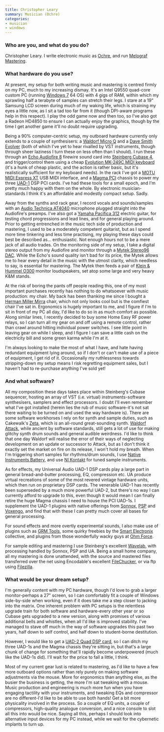 ```yaml
---
title: Christopher Leary
summary: Musician (Ochre)
categories:
- musician
- windows
---
```


### Who are you, and what do you do?

Christopher Leary. I write electronic music as [Ochre](http://ochremusic.com/ "Chris' music site."), and run [Melograf Mastering](http://melograf.com/ "Chris' audio mastering").

### What hardware do you use?

At present, my setup for both writing music and mastering is centred firmly on my PC, much to my increasing dismay. It's an Intel Q9550 quad-core custom PC (running [Windows 7][windows-7] 64 OS) with 4 gigs of RAM, within which my sprawling half a terabyte of samples can stretch their legs. I stare at a 19" Samsung LCD screen during much of my waking life, which is straining my eyes a little now, as I sit a tad too far from it (though DPI-aware programs help in this respect). I play the odd game now and then too, so I've also got a Radeon HD4850 to ensure I can actually enjoy the graphics, though by the time I get another game it'll no doubt require upgrading.

Being a 90% computer-centric setup, my outboard hardware currently only extends to a couple of synthesisers: a [Waldorf Micro Q][micro-q-phoenix] and a [Dave Smith Evolver][evolver] (both of which I've yet to hear rivalled by VST instruments, though through sheer laziness I turn these on less often than I should). I run these through an [Echo Audiofire 8][audiofire8] firewire sound card into [Steinberg Cubase 4][cubase], and trigger/control them using a cheap [Evolution MK-249C MIDI keyboard][mk-249c] (it's a hunk of cheap plastic, and the action is rather basic, but it's realistically sufficient for my keyboard needs). In the rack I've got a [MOTU MIDI Express XT][express-xt] USB MIDI interface, and a [Magma PCI][magma-pci] chassis to power my three [UAD-1][uad-1] DSP PCI cards. I've had these tools for a small epoch, and I'm pretty much happy with them on the whole. By electronic musician-standards I think it's an affordable and modestly compact setup. Sadly.

Away from the synths and rack gear, I record vocals and sounds/samples with an [Audio Technica AT4040][at4040] microphone plugged straight into the Audiofire's preamps. I've also got a [Yamaha Pacifica 312][pacifica-312] electric guitar, for testing chord progressions and lead lines, and for general playing around. Prior to getting entrenched in the music tech side of production and mastering, I used to be a moderately competent guitarist, but as I spend more time tinkering and less time practising, my playing these days could best be described as... enthusiastic. Not enough hours not to be a mere jack of all audio trades. On the monitoring side of my setup, I take a digital stereo output from my Audiofire and monitor through a [Mytek Stereo96 DAC][stereo96]. While the Echo's sound quality isn't bad for its price, the Mytek allows me to hear every detail in the music with the utmost clarity, which needless to say, is essential for mastering. The Mytek then feeds a pair of [Klein & Hummel O300][o-300] monitor loudspeakers, set atop some large and very heavy K&M stands.

At the risk of boring the pants off people reading this, one of my most important purchases recently has nothing to do whatsoever with music production: my chair. My back has been thanking me since I bought a [Herman Miller Mirra][mirra] chair, which not only looks cool but is the comfiest chair I've sat in. Ergonomics is hugely important to me, and I figure if I'm to sit in front of my PC all day, I'd like to do so in as much comfort as possible. Along similar lines, I recently decided to buy some Home Easy RF power relays, so I can turn all my gear on and off using a remote control, rather than crawl around hitting individual power switches. I see little point in leaving gear on while I sleep, and I figure I can save a little cash on the electricity bill and some green karma while I'm at it.

I'm always looking to make the most of what I have, and hate having redundant equipment lying around, so if I don't or can't make use of a piece of equipment, I get rid of it. Occasionally my ruthlessness towards stripping-down my setup means I risk regretting equipment sales, but I haven't had to re-purchase anything I've sold yet!

### And what software?

All my composition these days takes place within Steinberg's Cubase sequencer, hosting an array of VST (i.e. virtual) instruments-software synthesisers, samplers and effect processors. I doubt I'll even remember what I've got installed (herein lies the rub of music software-it's not sat there waiting to be turned on and used the way hardware is). There are some software workhorses I rely on for synth and sample duties, such as Cakewalk's [Zeta][z3ta], which is an all-round great-sounding synth. [Waldorf Attack][attack], while ancient by software standards, still gets a lot of use for making glitchy synth drum sounds and general audible weirdness. I'd like to think that one day Waldorf will realise the error of their ways of neglecting development on an update or successor to Attack, but as I don't think it exactly set the market on fire on its release, I won't hold my breath. When I'm triggering short samples for rhythms/drum sounds, I use [Native Instruments Battery][battery], and use [NI Kontakt][kontakt] for tuned sample instruments.

As for effects, my Universal Audio UAD-1 DSP cards play a large part in general bread-and-butter processing, EQ, compression etc. UA produce virtual recreations of some of the most revered vintage hardware units, which then run on proprietary DSP cards. The venerable UAD-1 has recently been superseded by a much more powerful UAD-2, but there's no way I can currently afford to upgrade to this, even though it would mean I can finally retire the huge Magma chassis I need to house the PCI UAD-1s. I supplement the UAD-1 plugins with native offerings from [Sonnox](http://www.sonnoxplugins.com/pub/plugins/home.htm "Audio plugin developers."), [PSP](http://www.pspaudioware.com/plugins/index.html "Audio plugin developers.") and [Voxengo](http://www.voxengo.com/ "Audio plugin developers."), and find that with these I can pretty much cover all bases for general processing.

For sound effects and more overtly experimental sounds, I also make use of plugins such as [GRM Tools](http://www.grmtools.org/ "Audio plugins developers."), some quirky freebies by the [Smart Electronix](http://www.smartelectronix.com/ "Audio plugin developers and experimenters.") collective, and plugins from those wonderfully wacky guys at [Ohm Force](http://www.ohmforce.com/HomePage.do "Audio plugin developers.").

For sample editing and mastering I use Steinberg's excellent [Wavelab][], with processing handled by Sonnox, PSP and UA. Being a small home company, all my mastering is done unattended, with the source and mastered files transferred over the net using Encodable's excellent [FileChucker][], or via ftp using [Filezilla][].

### What would be your dream setup?

I'm generally content with my PC hardware, though I'd love to grab a larger monitor-perhaps a 27" screen, so I can comfortably fit a couple of Windows side-by-side when working, even if it does take me a step closer to jacking into the matrix. One inherent problem with PC setups is the relentless upgrade train for both software and hardware-every other year or so Cubase gets upgraded to a new version, along with promises of various additional bells and whistles, when all I'd like is improved stability. I've managed to stave off much in the way of software upgrades this past two years, half down to self control, and half down to student-borne destitution.

However, I would like to get a [UAD-2 Quad DSP card][uad-2-quad], so I can ditch my three UAD-1s and the Magma chassis they're sitting in, but that's a large chunk of change for something that'll rapidly become underpowered (much like the UAD-1s did). I'll wait for the price to fall a little, I think.

Most of my current gear lust is related to mastering, as I'd like to have a few more outboard options rather than rely purely on making software adjustments via the mouse. More for ergonomics than anything else, as the busier the business is getting, the more I'm sat tweaking with a mouse. Music production and engineering is much more fun when you have engaging tactility with your instruments, and tweaking EQs and compressor are no different-I'd like to be able to use both hands! Get a bit more physicality involved in the process. So a couple of EQ units, a couple of compressors, high-quality analogue conversion, and a nice console to slot all this into would be nice. Saying all this, perhaps I should look into alternative input devices for my PC instead, while we wait for the cybernetic implants to turn up.

[at4040]: https://www.audio-technica.com/cms/wired_mics/9b6aac05c5aca887/ "A condenser microphone."
[attack]: http://www.waldorf-music.info/en/archive/attack "Percussion synthesizer software."
[audiofire8]: https://www.amazon.com/Echo-AudioFire8-Firewire-Audio-Interface/dp/B000FTUQ6O "FireWire-based hardware device for recording audio."
[battery]: https://www.native-instruments.com/en/products/komplete/drums/battery-4/ "Drum and percussion software."
[cubase]: https://www.steinberg.net/en/products/cubase/start.html "Music production software."
[evolver]: https://www.davesmithinstruments.com/products/med/ "A compact monophonic synthesizer."
[express-xt]: http://www.motu.com/products/midi/xpressxt_usb/ "A MIDI interface."
[filechucker]: https://encodable.com/filechucker/ "A web-based file uploader."
[filezilla]: https://filezilla-project.org/ "Open-source FTP software."
[kontakt]: https://www.native-instruments.com/en/products/komplete/samplers/kontakt-5/ "A large sound library."
[magma-pci]: http://www.magma.com/catalog/classic-pci-expansion "An expansion system for adding new PCI/PCI-X cards."
[micro-q-phoenix]: https://www.musicradar.com/reviews/tech/micro-q-phoenix-78927 "A synthesizer."
[mirra]: http://www.hermanmiller.com/products/seating/performance-work-chairs/mirra-chairs.html "An ergonomic work chair."
[mk-249c]: https://www.amazon.com/Evolution-MK-249C-Creator-49-Key-Controller/dp/B00006I58L "A 49-key USB-based MIDI controller."
[o-300]: http://www.neumann-kh-line.com/neumann-kh/home_en.nsf/root/prof-monitoring_discontinued-monitors_studio-products_O300 "Studio speakers."
[pacifica-312]: https://usa.yamaha.com/products/musical-instruments/guitars-basses/el-guitars/pacifica/pac312/?mode=model "An electric guitar."
[stereo96]: http://www.mytekdigital.com/products/stereo96dac.htm "A digital/analog audio converter."
[uad-1]: https://en.wikipedia.org/wiki/UAD-1 "A PCI card with an on-board media processor."
[uad-2-quad]: http://www.uaudio.com/uad-plug-ins/pcie/uad-2-quad.html "A quad-processor DSP card."
[wavelab]: https://www.steinberg.net/en/products/wavelab/start.html "Audio editing and processing software."
[windows-7]: https://en.wikipedia.org/wiki/Windows_7 "An operating system."
[z3ta]: http://www.cakewalk.com/Products/z3ta/ "Analog-style synthesizer software."
